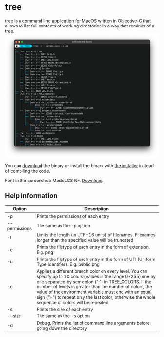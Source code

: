# tree
tree is a command line application for MacOS written in Objective-C that allows to list full contents of working directories in a way that reminds of a tree.
![screen shot](https://github.com/Tymur77/tree/blob/master/Images/screen_shot.png)

You can [download](https://github.com/Tymur77/tree/blob/master/Build/Products/Debug/Tree?raw=true) the binary or install the binary with [the 
installer](https://github.com/Tymur77/tree/blob/master/Build/Products/Install%20Tree.pkg?raw=true) instead of compiling the code.

Font in the screenshot: MesloLGS NF. [Download](https://github.com/Tymur77/tree/blob/master/MesloLGS%20NF%20Regular.ttf?raw=true).

## Help information

| Option | Description |
| ------ | ------ |
| -p | Prints the permissions of each entry |
| --permissions | The same as the -p option |
| -t <length> | Limits the length (in UTF-16 units) of filenames. Filenames longer than the specified value will be truncated |
| -e | Prints the filetype of each entry in the form of extension. E.g. png |
| -u | Prints the filetype of each entry in the form of UTI (Uniform Type Identifier). E.g. public.png |
| -c | Applies a different branch color on every level. You can specify up to 10 colors (values in the range 0-255) one by one separated by semicolon (";") in TREE_COLORS. If the number of levels is greater than the number of colors, the value of the environment variable must end with an equal sign ("=") to repeat only the last color, otherwise the whole sequence of colors will be repeated |
| -s | Prints the size of each entry |
| --size | The same as the -s option |
| -d | Debug. Prints the list of command line arguments before going down the directory |
